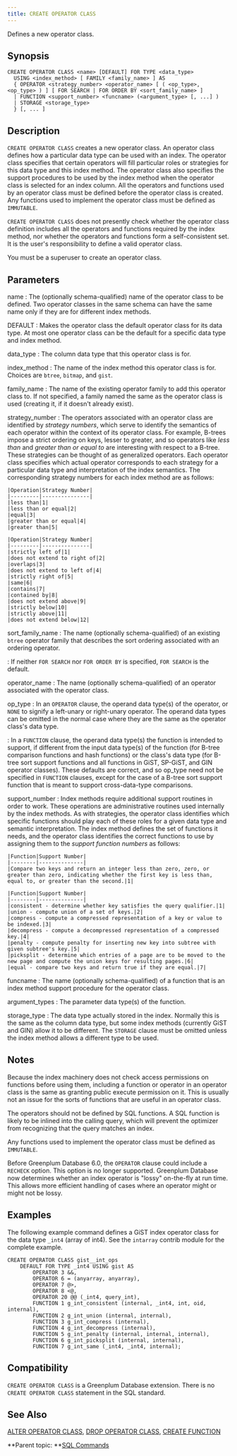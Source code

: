 ```yaml
---
title: CREATE OPERATOR CLASS 
---
```


Defines a new operator class.

## <a id="section2"></a>Synopsis 

``` {#sql_command_synopsis}
CREATE OPERATOR CLASS <name> [DEFAULT] FOR TYPE <data_type>  
  USING <index_method> [ FAMILY <family_name> ] AS 
  { OPERATOR <strategy_number> <operator_name> [ ( <op_type>, <op_type> ) ] [ FOR SEARCH | FOR ORDER BY <sort_family_name> ]
  | FUNCTION <support_number> <funcname> (<argument_type> [, ...] )
  | STORAGE <storage_type>
  } [, ... ]
```

## <a id="section3"></a>Description 

`CREATE OPERATOR CLASS` creates a new operator class. An operator class defines how a particular data type can be used with an index. The operator class specifies that certain operators will fill particular roles or strategies for this data type and this index method. The operator class also specifies the support procedures to be used by the index method when the operator class is selected for an index column. All the operators and functions used by an operator class must be defined before the operator class is created. Any functions used to implement the operator class must be defined as `IMMUTABLE`.

`CREATE OPERATOR CLASS` does not presently check whether the operator class definition includes all the operators and functions required by the index method, nor whether the operators and functions form a self-consistent set. It is the user's responsibility to define a valid operator class.

You must be a superuser to create an operator class.

## <a id="section4"></a>Parameters 

name
:   The \(optionally schema-qualified\) name of the operator class to be defined. Two operator classes in the same schema can have the same name only if they are for different index methods.

DEFAULT
:   Makes the operator class the default operator class for its data type. At most one operator class can be the default for a specific data type and index method.

data\_type
:   The column data type that this operator class is for.

index\_method
:   The name of the index method this operator class is for. Choices are `btree`, `bitmap`, and `gist`.

family\_name
:   The name of the existing operator family to add this operator class to. If not specified, a family named the same as the operator class is used \(creating it, if it doesn't already exist\).

strategy\_number
:   The operators associated with an operator class are identified by *strategy numbers*, which serve to identify the semantics of each operator within the context of its operator class. For example, B-trees impose a strict ordering on keys, lesser to greater, and so operators like *less than* and *greater than or equal to* are interesting with respect to a B-tree. These strategies can be thought of as generalized operators. Each operator class specifies which actual operator corresponds to each strategy for a particular data type and interpretation of the index semantics. The corresponding strategy numbers for each index method are as follows:

    |Operation|Strategy Number|
    |---------|---------------|
    |less than|1|
    |less than or equal|2|
    |equal|3|
    |greater than or equal|4|
    |greater than|5|

    |Operation|Strategy Number|
    |---------|---------------|
    |strictly left of|1|
    |does not extend to right of|2|
    |overlaps|3|
    |does not extend to left of|4|
    |strictly right of|5|
    |same|6|
    |contains|7|
    |contained by|8|
    |does not extend above|9|
    |strictly below|10|
    |strictly above|11|
    |does not extend below|12|

sort\_family\_name
:   The name \(optionally schema-qualified\) of an existing `btree` operator family that describes the sort ordering associated with an ordering operator.

:   If neither `FOR SEARCH` nor `FOR ORDER BY` is specified, `FOR SEARCH` is the default.

operator\_name
:   The name \(optionally schema-qualified\) of an operator associated with the operator class.

op\_type
:   In an `OPERATOR` clause, the operand data type\(s\) of the operator, or `NONE` to signify a left-unary or right-unary operator. The operand data types can be omitted in the normal case where they are the same as the operator class's data type.

:   In a `FUNCTION` clause, the operand data type\(s\) the function is intended to support, if different from the input data type\(s\) of the function \(for B-tree comparison functions and hash functions\) or the class's data type \(for B-tree sort support functions and all functions in GiST, SP-GiST, and GIN operator classes\). These defaults are correct, and so op\_type need not be specified in `FUNCTION` clauses, except for the case of a B-tree sort support function that is meant to support cross-data-type comparisons.

support\_number
:   Index methods require additional support routines in order to work. These operations are administrative routines used internally by the index methods. As with strategies, the operator class identifies which specific functions should play each of these roles for a given data type and semantic interpretation. The index method defines the set of functions it needs, and the operator class identifies the correct functions to use by assigning them to the *support function numbers* as follows:

    |Function|Support Number|
    |--------|--------------|
    |Compare two keys and return an integer less than zero, zero, or greater than zero, indicating whether the first key is less than, equal to, or greater than the second.|1|

    |Function|Support Number|
    |--------|--------------|
    |consistent - determine whether key satisfies the query qualifier.|1|
    |union - compute union of a set of keys.|2|
    |compress - compute a compressed representation of a key or value to be indexed.|3|
    |decompress - compute a decompressed representation of a compressed key.|4|
    |penalty - compute penalty for inserting new key into subtree with given subtree's key.|5|
    |picksplit - determine which entries of a page are to be moved to the new page and compute the union keys for resulting pages.|6|
    |equal - compare two keys and return true if they are equal.|7|

funcname
:   The name \(optionally schema-qualified\) of a function that is an index method support procedure for the operator class.

argument\_types
:   The parameter data type\(s\) of the function.

storage\_type
:   The data type actually stored in the index. Normally this is the same as the column data type, but some index methods \(currently GiST and GIN\) allow it to be different. The `STORAGE` clause must be omitted unless the index method allows a different type to be used.

## <a id="section5"></a>Notes 

Because the index machinery does not check access permissions on functions before using them, including a function or operator in an operator class is the same as granting public execute permission on it. This is usually not an issue for the sorts of functions that are useful in an operator class.

The operators should not be defined by SQL functions. A SQL function is likely to be inlined into the calling query, which will prevent the optimizer from recognizing that the query matches an index.

Any functions used to implement the operator class must be defined as `IMMUTABLE`.

Before Greenplum Database 6.0, the `OPERATOR` clause could include a `RECHECK` option. This option is no longer supported. Greenplum Database now determines whether an index operator is "lossy" on-the-fly at run time. This allows more efficient handling of cases where an operator might or might not be lossy.

## <a id="section6"></a>Examples 

The following example command defines a GiST index operator class for the data type `_int4` \(array of int4\). See the `intarray` contrib module for the complete example.

```
CREATE OPERATOR CLASS gist__int_ops
    DEFAULT FOR TYPE _int4 USING gist AS
        OPERATOR 3 &&,
        OPERATOR 6 = (anyarray, anyarray),
        OPERATOR 7 @>,
        OPERATOR 8 <@,
        OPERATOR 20 @@ (_int4, query_int),
        FUNCTION 1 g_int_consistent (internal, _int4, int, oid, internal),
        FUNCTION 2 g_int_union (internal, internal),
        FUNCTION 3 g_int_compress (internal),
        FUNCTION 4 g_int_decompress (internal),
        FUNCTION 5 g_int_penalty (internal, internal, internal),
        FUNCTION 6 g_int_picksplit (internal, internal),
        FUNCTION 7 g_int_same (_int4, _int4, internal);
```

## <a id="section7"></a>Compatibility 

`CREATE OPERATOR CLASS` is a Greenplum Database extension. There is no `CREATE OPERATOR CLASS` statement in the SQL standard.

## <a id="section8"></a>See Also 

[ALTER OPERATOR CLASS](ALTER_OPERATOR_CLASS.html), [DROP OPERATOR CLASS](DROP_OPERATOR_CLASS.html), [CREATE FUNCTION](CREATE_FUNCTION.html)

**Parent topic: **[SQL Commands](../sql_commands/sql_ref.html)

